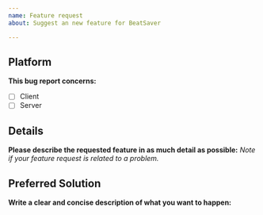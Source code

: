 ```yaml
---
name: Feature request
about: Suggest an new feature for BeatSaver

---
```


## Platform
**This bug report concerns:**
- [ ] Client
- [ ] Server

## Details
**Please describe the requested feature in as much detail as possible:**
*Note if your feature request is related to a problem.*

## Preferred Solution
**Write a clear and concise description of what you want to happen:**
